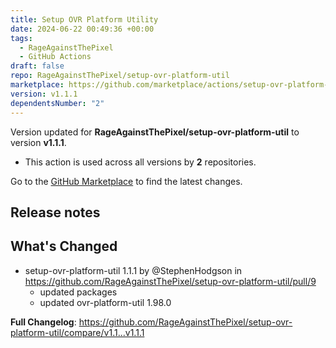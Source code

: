 ```yaml
---
title: Setup OVR Platform Utility
date: 2024-06-22 00:49:36 +00:00
tags:
  - RageAgainstThePixel
  - GitHub Actions
draft: false
repo: RageAgainstThePixel/setup-ovr-platform-util
marketplace: https://github.com/marketplace/actions/setup-ovr-platform-utility
version: v1.1.1
dependentsNumber: "2"
---
```



Version updated for **RageAgainstThePixel/setup-ovr-platform-util** to version **v1.1.1**.
- This action is used across all versions by **2** repositories.

Go to the [GitHub Marketplace](https://github.com/marketplace/actions/setup-ovr-platform-utility) to find the latest changes.

## Release notes

## What's Changed
* setup-ovr-platform-util 1.1.1 by @StephenHodgson in https://github.com/RageAgainstThePixel/setup-ovr-platform-util/pull/9
  - updated packages
  - updated ovr-platform-util 1.98.0

**Full Changelog**: https://github.com/RageAgainstThePixel/setup-ovr-platform-util/compare/v1.1...v1.1.1
